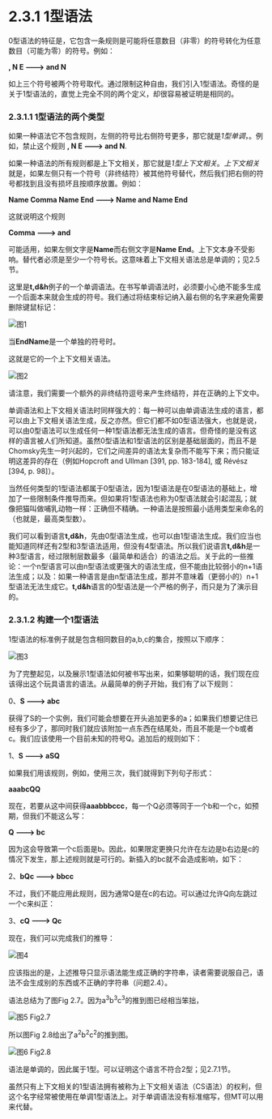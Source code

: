 # 2.3.1 1型语法

0型语法的特征是，它包含一条规则是可能将任意数目（非零）的符号转化为任意数目（可能为零）的符号。例如：

**, N E ---> and N**

如上三个符号被两个符号取代。通过限制这种自由，我们引入1型语法。奇怪的是关于1型语法的，直觉上完全不同的两个定义，却很容易被证明是相同的。

### 2.3.1.1 1型语法的两个类型

如果一种语法它不包含规则，左侧的符号比右侧符号更多，那它就是*1型单调*，。例如，禁止这个规则 **, N E ---> and N**.

如果一种语法的所有规则都是上下文相关，那它就是*1型上下文相关*。*上下文相关*就是，如果左侧只有一个符号（非终结符）被其他符号替代，然后我们把右侧的符号都找到且没有损坏且按顺序放置。例如：

**Name Comma Name End ---> Name and Name End**

这就说明这个规则

**Comma ---> and**

可能适用，如果左侧文字是**Name**而右侧文字是**Name End**。上下文本身不受影响。替代者必须是至少一个符号长。这意味着上下文相关语法总是单调的；见2.5节。

这里是**t,d&h**例子的一个单调语法。在书写单调语法时，必须要小心绝不能多生成一个后面本来就会生成的符号。我们通过将结束标记纳入最右侧的名字来避免需要删除键鼠标记：

![图1](../../img/2.3.1_1.png)

当**EndName**是一个单独的符号时。

这就是它的一个上下文相关语法。

![图2](../../img/2.3.1_2.png)

请注意，我们需要一个额外的非终结符逗号来产生终结符，并在正确的上下文中。

单调语法和上下文相关语法时同样强大的：每一种可以由单调语法生成的语言，都可以由上下文相关语法生成，反之亦然。但它们都不如0型语法强大，也就是说，可以由0型语法可以生成任何一种1型语法都无法生成的语言。但奇怪的是没有这样的语言被人们所知道。虽然0型语法和1型语法的区别是基础层面的，而且不是Chomsky先生一时兴起的，它们之间差异的语法太复杂而不能写下来；而只能证明这差异的存在（例如Hopcroft and Ullman [391, pp. 183-184], 或 Révész [394, p. 98]）。

当然任何类型的1型语法都属于0型语法，因为1型语法是在0型语法的基础上，增加了一些限制条件推导而来。但如果将1型语法也称为0型语法就会引起混乱；就像把猫叫做哺乳动物一样：正确但不精确。一种语法是按照最小适用类型来命名的（也就是，最高类型数）。

我们可以看到语言**t,d&h**，先由0型语法生成，也可以由1型语法生成。我们应当也能知道同样还有2型和3型语法适用，但没有4型语法。所以我们说语言**t,d&h**是一种3型语言，经过限制层数最多（最简单和适合）的语法之后。关于此的一些推论：一个n型语言可以由n型语法或更强大的语法生成，但不能由比较弱小的n+1语法生成；以及：如果一种语言是由n型语法生成，那并不意味着（更弱小的）n+1型语法无法生成它。**t,d&h**语言的0型语法是一个严格的例子，而只是为了演示目的。

### 2.3.1.2 构建一个1型语法

1型语法的标准例子就是包含相同数目的a,b,c的集合，按照以下顺序：

![图3](../../img/2.3.1_3.png)

为了完整起见，以及展示1型语法如何被书写出来，如果够聪明的话，我们现在应该得出这个玩具语言的语法。从最简单的例子开始，我们有了以下规则：

0、**S ---> abc**

获得了S的一个实例，我们可能会想要在开头追加更多的a；如果我们想要记住已经有多少了，那同时我们就应该附加一点东西在结尾处，而且不能是一个b或者c。我们应该使用一个目前未知的符号Q。追加后的规则如下：

1、**S ---> aSQ**

如果我们用该规则，例如，使用三次，我们就得到下列句子形式：

**aaabcQQ**

现在，若要从这中间获得**aaabbbccc**，每一个Q必须等同于一个b和一个c，如预期，但我们不能这么写：

**Q ---> bc**

因为这会导致第一个c后面是b。因此，如果限定更换只允许在左边是b右边是c的情况下发生，那上述规则就是可行的。新插入的bc就不会造成影响，如下：

2、**bQc ---> bbcc**

不过，我们不能应用此规则，因为通常Q是在c的右边。可以通过允许Q向左跳过一个c来纠正：

3、**cQ ---> Qc**

现在，我们可以完成我们的推导：

![图4](../../img/2.3.1_4.png)

应该指出的是，上述推导只显示语法能生成正确的字符串，读者需要说服自己，语法不会生成别的东西或不正确的字符串（问题2.4）。

语法总结为了图Fig 2.7。因为a<sup>3</sup>b<sup>3</sup>c<sup>3</sup>的推到图已经相当笨拙，

![图5 Fig2.7](../../img/2.3.1_5-Fig.2.7.png)

所以图Fig 2.8给出了a<sup>2</sup>b<sup>2</sup>c<sup>2</sup>的推到图。

![图6 Fig2.8](../../img/2.3.1_6-Fig.2.8.png)

语法是单调的，因此属于1型。可以证明这个语言不符合2型；见2.7.1节。

虽然只有上下文相关的1型语法拥有被称为上下文相关语法（CS语法）的权利，但这个名字经常被使用在单调1型语法上。对于单调语法没有标准缩写，但MT可以用来代替。